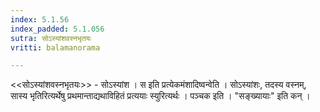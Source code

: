 ```yaml
---
index: 5.1.56
index_padded: 5.1.056
sutra: सोऽस्यांशवस्नभृतयः
vritti: balamanorama

---
```

<<सोऽस्यांशवस्नभृतयः>> - सोऽस्यांश । स इति प्रत्येकमंशादिष्वन्वेति । सोऽस्यांशः, तदस्य वस्नम्, सास्य भृतिरित्यर्थेषु प्रथमान्ताद्यथाविहितं प्रत्ययाः स्युरित्यर्थः । पञ्चक इति । "सङ्ख्यायाः" इति कन् । 